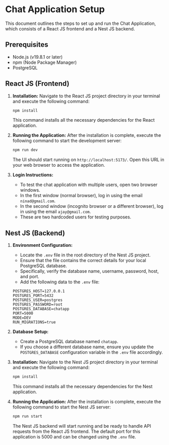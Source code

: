 # Chat Application Setup

This document outlines the steps to set up and run the Chat Application, which consists of a React JS frontend and a Nest JS backend.

## Prerequisites

- Node.js (v19.8.1 or later)
- npm (Node Package Manager)
- PostgreSQL

## React JS (Frontend)

1.  **Installation:**
    Navigate to the React JS project directory in your terminal and execute the following command:

    ```bash
    npm install
    ```

    This command installs all the necessary dependencies for the React application.

2.  **Running the Application:**
    After the installation is complete, execute the following command to start the development server:

    ```bash
    npm run dev
    ```

    The UI should start running on `http://localhost:5173/`. Open this URL in your web browser to access the application.

3.  **Login Instructions:**
    - To test the chat application with multiple users, open two browser windows.
    - In the first window (normal browser), log in using the email `ninad@gmail.com`.
    - In the second window (incognito browser or a different browser), log in using the email `ajay@gmail.com`.
    - These are two hardcoded users for testing purposes.

## Nest JS (Backend)

1.  **Environment Configuration:**

    - Locate the `.env` file in the root directory of the Nest JS project.
    - Ensure that the file contains the correct details for your local PostgreSQL database.
    - Specifically, verify the database name, username, password, host, and port.
    - Add the following data to the `.env` file:

    ```
    POSTGRES_HOST=127.0.0.1
    POSTGRES_PORT=5432
    POSTGRES_USER=postgres
    POSTGRES_PASSWORD=root
    POSTGRES_DATABASE=chatapp
    PORT=5000
    MODE=DEV
    RUN_MIGRATIONS=true
    ```

2.  **Database Setup:**

    - Create a PostgreSQL database named `chatapp`.
    - If you choose a different database name, ensure you update the `POSTGRES_DATABASE` configuration variable in the `.env` file accordingly.

3.  **Installation:**
    Navigate to the Nest JS project directory in your terminal and execute the following command:

    ```bash
    npm install
    ```

    This command installs all the necessary dependencies for the Nest application.

4.  **Running the Application:**
    After the installation is complete, execute the following command to start the Nest JS server:

    ```bash
    npm run start
    ```

    The Nest JS backend will start running and be ready to handle API requests from the React JS frontend. The default port for this application is 5000 and can be changed using the `.env` file.
